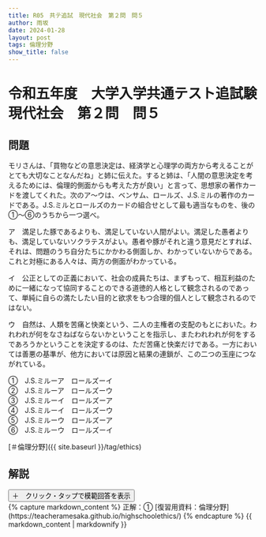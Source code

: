 ```yaml
---
title: R05　共テ追試　現代社会　第２問　問５
author: 雨坂
date: 2024-01-28
layout: post
tags: 倫理分野
show_title: false
---
```

  
# 令和五年度　大学入学共通テスト追試験　現代社会　第２問　問５  
  
## 問題  
モリさんは、「買物などの意思決定は、経済学と心理学の両方から考えることがとても大切なことなんだね」と姉に伝えた。すると姉は、「人間の意思決定を考えるためには、倫理的側面からも考えた方が良い」と言って、思想家の著作カードを渡してくれた。次のア〜ウは、ベンサム、ロールズ、J.S.ミルの著作のカードである。J.S.ミルとロールズのカードの組合せとして最も適当なものを、後の①〜⑥のうちから一つ選べ。  
  
ア　満足した豚であるよりも、満足していない人間がよい。満足した愚者よりも、満足していないソクラテスがよい。愚者や豚がそれと違う意見だとすれば、それは、問題のうち自分たちにかかわる側面しか、わかっていないからである。これと対極にある人々は、両方の側面がわかっている。  
  
イ　公正としての正義において、社会の成員たちは、まずもって、相互利益のために一緒になって協同することのできる道徳的人格として観念されるのであって、単純に自らの満たしたい目的と欲求をもつ合理的個人として観念されるのではない。  
  
ウ　自然は、人類を苦痛と快楽という、二人の主権者の支配のもとにおいた。われわれが何をなさねばならないかということを指示し、またわれわれが何をするであろうかということを決定するのは、ただ苦痛と快楽だけである。一方においては善悪の基準が、他方においては原因と結果の連鎖が、この二つの玉座につながれている。  
  
①　J.S.ミルーア　ロールズーイ  
②　J.S.ミルーア　ロールズーウ  
③　J.S.ミルーイ　ロールズーア  
④　J.S.ミルーイ　ロールズーウ  
⑤　J.S.ミルーウ　ロールズーア  
⑥　J.S.ミルーウ　ロールズーイ  
  
[＃倫理分野]({{ site.baseurl }}/tag/ethics)  
  
## 解説  
<div class="collapsible">
  <button class="collapsible-button">＋　クリック・タップで模範回答を表示</button>
  <div class="collapsible-content">
    {% capture markdown_content %}
正解：①  
[復習用資料：倫理分野](https://teacheramesaka.github.io/highschoolethics/)  
    {% endcapture %}
    {{ markdown_content | markdownify }}
  </div>
</div>